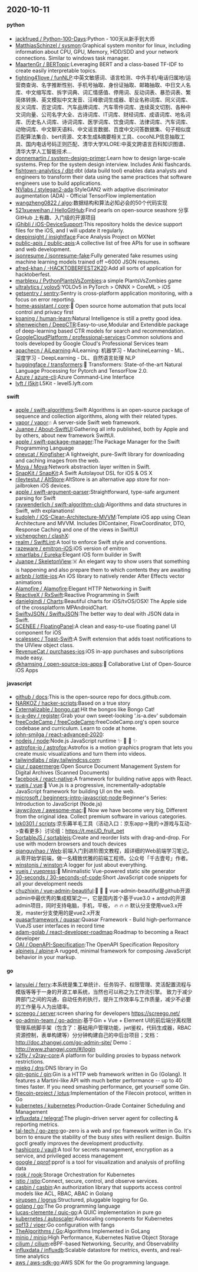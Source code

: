 ## 2020-10-11

#### python
* [jackfrued / Python-100-Days](https://github.com/jackfrued/Python-100-Days):Python - 100天从新手到大师
* [MatthiasSchinzel / sysmon](https://github.com/MatthiasSchinzel/sysmon):Graphical system monitor for linux, including information about CPU, GPU, Memory, HDD/SDD and your network connections. Similar to windows task manager.
* [MaartenGr / BERTopic](https://github.com/MaartenGr/BERTopic):Leveraging BERT and a class-based TF-IDF to create easily interpretable topics.
* [fighting41love / funNLP](https://github.com/fighting41love/funNLP):中英文敏感词、语言检测、中外手机/电话归属地/运营商查询、名字推断性别、手机号抽取、身份证抽取、邮箱抽取、中日文人名库、中文缩写库、拆字词典、词汇情感值、停用词、反动词表、暴恐词表、繁简体转换、英文模拟中文发音、汪峰歌词生成器、职业名称词库、同义词库、反义词库、否定词库、汽车品牌词库、汽车零件词库、连续英文切割、各种中文词向量、公司名字大全、古诗词库、IT词库、财经词库、成语词库、地名词库、历史名人词库、诗词词库、医学词库、饮食词库、法律词库、汽车词库、动物词库、中文聊天语料、中文谣言数据、百度中文问答数据集、句子相似度匹配算法集合、bert资源、文本生成&摘要相关工具、cocoNLP信息抽取工具、国内电话号码正则匹配、清华大学XLORE:中英文跨语言百科知识图谱、清华大学人工智能技术…
* [donnemartin / system-design-primer](https://github.com/donnemartin/system-design-primer):Learn how to design large-scale systems. Prep for the system design interview. Includes Anki flashcards.
* [fishtown-analytics / dbt](https://github.com/fishtown-analytics/dbt):dbt (data build tool) enables data analysts and engineers to transform their data using the same practices that software engineers use to build applications.
* [NVlabs / stylegan2-ada](https://github.com/NVlabs/stylegan2-ada):StyleGAN2 with adaptive discriminator augmentation (ADA) - Official TensorFlow implementation
* [wangzheng0822 / algo](https://github.com/wangzheng0822/algo):数据结构和算法必知必会的50个代码实现
* [521xueweihan / HelloGitHub](https://github.com/521xueweihan/HelloGitHub):Find pearls on open-source seashore 分享 GitHub 上有趣、入门级的开源项目
* [iGhibli / iOS-DeviceSupport](https://github.com/iGhibli/iOS-DeviceSupport):This repository holds the device support files for the iOS, and I will update it regularly.
* [deepinsight / insightface](https://github.com/deepinsight/insightface):Face Analysis Project on MXNet
* [public-apis / public-apis](https://github.com/public-apis/public-apis):A collective list of free APIs for use in software and web development.
* [jsonresume / jsonresume-fake](https://github.com/jsonresume/jsonresume-fake):Fully generated fake resumes using machine learning models trained off ~6000 JSON resumes.
* [afred-khan / -HACKTOBERFEST2K20](https://github.com/afred-khan/-HACKTOBERFEST2K20):Add all sorts of application for hacktoberfest.
* [marblexu / PythonPlantsVsZombies](https://github.com/marblexu/PythonPlantsVsZombies):a simple PlantsVsZombies game
* [ultralytics / yolov5](https://github.com/ultralytics/yolov5):YOLOv5 in PyTorch > ONNX > CoreML > iOS
* [getsentry / sentry](https://github.com/getsentry/sentry):Sentry is cross-platform application monitoring, with a focus on error reporting.
* [home-assistant / core](https://github.com/home-assistant/core):🏡
Open source home automation that puts local control and privacy first
* [koaning / human-learn](https://github.com/koaning/human-learn):Natural Intelligence is still a pretty good idea.
* [shenweichen / DeepCTR](https://github.com/shenweichen/DeepCTR):Easy-to-use,Modular and Extendible package of deep-learning based CTR models for search and recommendation.
* [GoogleCloudPlatform / professional-services](https://github.com/GoogleCloudPlatform/professional-services):Common solutions and tools developed by Google Cloud's Professional Services team
* [apachecn / AiLearning](https://github.com/apachecn/AiLearning):AiLearning: 机器学习 - MachineLearning - ML、深度学习 - DeepLearning - DL、自然语言处理 NLP
* [huggingface / transformers](https://github.com/huggingface/transformers):🤗
Transformers: State-of-the-art Natural Language Processing for Pytorch and TensorFlow 2.0.
* [Azure / azure-cli](https://github.com/Azure/azure-cli):Azure Command-Line Interface
* [lyft / l5kit](https://github.com/lyft/l5kit):L5Kit - level5.lyft.com

#### swift
* [apple / swift-algorithms](https://github.com/apple/swift-algorithms):Swift Algorithms is an open-source package of sequence and collection algorithms, along with their related types.
* [vapor / vapor](https://github.com/vapor/vapor):💧
A server-side Swift web framework.
* [Juanpe / About-SwiftUI](https://github.com/Juanpe/About-SwiftUI):Gathering all info published, both by Apple and by others, about new framework SwiftUI.
* [apple / swift-package-manager](https://github.com/apple/swift-package-manager):The Package Manager for the Swift Programming Language
* [onevcat / Kingfisher](https://github.com/onevcat/Kingfisher):A lightweight, pure-Swift library for downloading and caching images from the web.
* [Moya / Moya](https://github.com/Moya/Moya):Network abstraction layer written in Swift.
* [SnapKit / SnapKit](https://github.com/SnapKit/SnapKit):A Swift Autolayout DSL for iOS & OS X
* [rileytestut / AltStore](https://github.com/rileytestut/AltStore):AltStore is an alternative app store for non-jailbroken iOS devices.
* [apple / swift-argument-parser](https://github.com/apple/swift-argument-parser):Straightforward, type-safe argument parsing for Swift
* [raywenderlich / swift-algorithm-club](https://github.com/raywenderlich/swift-algorithm-club):Algorithms and data structures in Swift, with explanations!
* [kudoleh / iOS-Clean-Architecture-MVVM](https://github.com/kudoleh/iOS-Clean-Architecture-MVVM):Template iOS app using Clean Architecture and MVVM. Includes DIContainer, FlowCoordinator, DTO, Response Caching and one of the views in SwiftUI
* [yichengchen / clashX](https://github.com/yichengchen/clashX):
* [realm / SwiftLint](https://github.com/realm/SwiftLint):A tool to enforce Swift style and conventions.
* [razeware / emitron-iOS](https://github.com/razeware/emitron-iOS):iOS version of emitron
* [xmartlabs / Eureka](https://github.com/xmartlabs/Eureka):Elegant iOS form builder in Swift
* [Juanpe / SkeletonView](https://github.com/Juanpe/SkeletonView):☠️
An elegant way to show users that something is happening and also prepare them to which contents they are awaiting
* [airbnb / lottie-ios](https://github.com/airbnb/lottie-ios):An iOS library to natively render After Effects vector animations
* [Alamofire / Alamofire](https://github.com/Alamofire/Alamofire):Elegant HTTP Networking in Swift
* [ReactiveX / RxSwift](https://github.com/ReactiveX/RxSwift):Reactive Programming in Swift
* [danielgindi / Charts](https://github.com/danielgindi/Charts):Beautiful charts for iOS/tvOS/OSX! The Apple side of the crossplatform MPAndroidChart.
* [SwiftyJSON / SwiftyJSON](https://github.com/SwiftyJSON/SwiftyJSON):The better way to deal with JSON data in Swift.
* [SCENEE / FloatingPanel](https://github.com/SCENEE/FloatingPanel):A clean and easy-to-use floating panel UI component for iOS
* [scalessec / Toast-Swift](https://github.com/scalessec/Toast-Swift):A Swift extension that adds toast notifications to the UIView object class.
* [RevenueCat / purchases-ios](https://github.com/RevenueCat/purchases-ios):iOS in-app purchases and subscriptions made easy.
* [dkhamsing / open-source-ios-apps](https://github.com/dkhamsing/open-source-ios-apps):📱
Collaborative List of Open-Source iOS Apps

#### javascript
* [github / docs](https://github.com/github/docs):This is the open-source repo for docs.github.com.
* [NARKOZ / hacker-scripts](https://github.com/NARKOZ/hacker-scripts):Based on a true story
* [Externalizable / bongo.cat](https://github.com/Externalizable/bongo.cat):Hit the bongos like Bongo Cat!
* [is-a-dev / register](https://github.com/is-a-dev/register):Grab your own sweet-looking '.is-a.dev' subdomain
* [freeCodeCamp / freeCodeCamp](https://github.com/freeCodeCamp/freeCodeCamp):freeCodeCamp.org's open source codebase and curriculum. Learn to code at home.
* [john-smilga / react-advanced-2020](https://github.com/john-smilga/react-advanced-2020):
* [nodejs / node](https://github.com/nodejs/node):Node.js JavaScript runtime
✨
🐢
🚀
✨
* [astrofox-io / astrofox](https://github.com/astrofox-io/astrofox):Astrofox is a motion graphics program that lets you create music visualizations and turn them into videos.
* [tailwindlabs / play.tailwindcss.com](https://github.com/tailwindlabs/play.tailwindcss.com):
* [ciur / papermerge](https://github.com/ciur/papermerge):Open Source Document Management System for Digital Archives (Scanned Documents)
* [facebook / react-native](https://github.com/facebook/react-native):A framework for building native apps with React.
* [vuejs / vue](https://github.com/vuejs/vue):🖖
Vue.js is a progressive, incrementally-adoptable JavaScript framework for building UI on the web.
* [microsoft / beginners-intro-javascript-node](https://github.com/microsoft/beginners-intro-javascript-node):Beginner's Series: Introduction to JavaScript (Node.js)
* [jaywcjlove / awesome-mac](https://github.com/jaywcjlove/awesome-mac): Now we have become very big, Different from the original idea. Collect premium software in various categories.
* [lxk0301 / scripts](https://github.com/lxk0301/scripts):京东薅羊毛工具（活动入口：京东app->我的->游戏与互动->查看更多）讨论组：https://t.me/JD_fruit_pet
* [SortableJS / sortablejs](https://github.com/SortableJS/sortablejs):Create and reorder lists with drag-and-drop. For use with modern browsers and touch devices
* [qianguyihao / Web](https://github.com/qianguyihao/Web):前端入门到进阶图文教程，超详细的Web前端学习笔记。从零开始学前端，做一名精致优雅的前端工程师。公众号「千古壹号」作者。
* [winstonjs / winston](https://github.com/winstonjs/winston):A logger for just about everything.
* [vuejs / vuepress](https://github.com/vuejs/vuepress):📝
Minimalistic Vue-powered static site generator
* [30-seconds / 30-seconds-of-code](https://github.com/30-seconds/30-seconds-of-code):Short JavaScript code snippets for all your development needs
* [chuzhixin / vue-admin-beautiful](https://github.com/chuzhixin/vue-admin-beautiful):🚀
🚀
🚀
vue-admin-beautiful是github开源admin中最优秀的集成框架之一，它是国内首个基于vue3.0 + antdv的开源admin项目，同时支持电脑，手机，平板，
🔥
🔥
🔥
默认分支使用vue3.x开发，master分支使用的是vue2.x开发
* [quasarframework / quasar](https://github.com/quasarframework/quasar):Quasar Framework - Build high-performance VueJS user interfaces in record time
* [adam-golab / react-developer-roadmap](https://github.com/adam-golab/react-developer-roadmap):Roadmap to becoming a React developer
* [OAI / OpenAPI-Specification](https://github.com/OAI/OpenAPI-Specification):The OpenAPI Specification Repository
* [alpinejs / alpine](https://github.com/alpinejs/alpine):A rugged, minimal framework for composing JavaScript behavior in your markup.

#### go
* [lanyulei / ferry](https://github.com/lanyulei/ferry):本系统是集工单统计、任务钩子、权限管理、灵活配置流程与模版等等于一身的开源工单系统，当然也可以称之为工作流引擎。 致力于减少跨部门之间的沟通，自动任务的执行，提升工作效率与工作质量，减少不必要的工作量与人为出错率。
* [screego / server](https://github.com/screego/server):screen sharing for developers https://screego.net/
* [go-admin-team / go-admin](https://github.com/go-admin-team/go-admin):基于Gin + Vue + Element UI的前后端分离权限管理系统脚手架（包含了：基础用户管理功能，jwt鉴权，代码生成器，RBAC资源控制，表单构建等）分分钟构建自己的中后台项目；文档：http://doc.zhangwj.com/go-admin-site/ Demo： http://www.zhangwj.com/#/login
* [v2fly / v2ray-core](https://github.com/v2fly/v2ray-core):A platform for building proxies to bypass network restrictions.
* [miekg / dns](https://github.com/miekg/dns):DNS library in Go
* [gin-gonic / gin](https://github.com/gin-gonic/gin):Gin is a HTTP web framework written in Go (Golang). It features a Martini-like API with much better performance -- up to 40 times faster. If you need smashing performance, get yourself some Gin.
* [filecoin-project / lotus](https://github.com/filecoin-project/lotus):Implementation of the Filecoin protocol, written in Go
* [kubernetes / kubernetes](https://github.com/kubernetes/kubernetes):Production-Grade Container Scheduling and Management
* [influxdata / telegraf](https://github.com/influxdata/telegraf):The plugin-driven server agent for collecting & reporting metrics.
* [tal-tech / go-zero](https://github.com/tal-tech/go-zero):go-zero is a web and rpc framework written in Go. It's born to ensure the stability of the busy sites with resilient design. Builtin goctl greatly improves the development productivity.
* [hashicorp / vault](https://github.com/hashicorp/vault):A tool for secrets management, encryption as a service, and privileged access management
* [google / pprof](https://github.com/google/pprof):pprof is a tool for visualization and analysis of profiling data
* [rook / rook](https://github.com/rook/rook):Storage Orchestration for Kubernetes
* [istio / istio](https://github.com/istio/istio):Connect, secure, control, and observe services.
* [casbin / casbin](https://github.com/casbin/casbin):An authorization library that supports access control models like ACL, RBAC, ABAC in Golang
* [sirupsen / logrus](https://github.com/sirupsen/logrus):Structured, pluggable logging for Go.
* [golang / go](https://github.com/golang/go):The Go programming language
* [lucas-clemente / quic-go](https://github.com/lucas-clemente/quic-go):A QUIC implementation in pure go
* [kubernetes / autoscaler](https://github.com/kubernetes/autoscaler):Autoscaling components for Kubernetes
* [spf13 / viper](https://github.com/spf13/viper):Go configuration with fangs
* [TheAlgorithms / Go](https://github.com/TheAlgorithms/Go):Algorithms Implemented in GoLang
* [minio / minio](https://github.com/minio/minio):High Performance, Kubernetes Native Object Storage
* [cilium / cilium](https://github.com/cilium/cilium):eBPF-based Networking, Security, and Observability
* [influxdata / influxdb](https://github.com/influxdata/influxdb):Scalable datastore for metrics, events, and real-time analytics
* [aws / aws-sdk-go](https://github.com/aws/aws-sdk-go):AWS SDK for the Go programming language.
